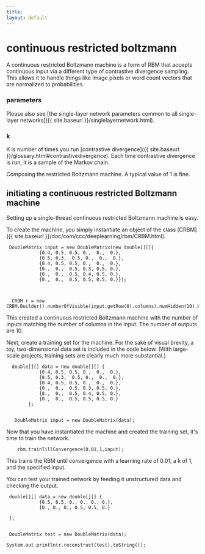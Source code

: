 ```yaml
---
title: 
layout: default
---
```


# continuous restricted boltzmann

A continuous restricted Boltzmann machine is a form of RBM that accepts continuous input via a different type of contrastive divergence sampling. This allows it to handle things like image pixels or word count vectors that are normalized to probabilities.

### parameters 

Please also see [the single-layer network parameters common to all single-layer networks]({{ site.baseurl }}/singlelayernetwork.html).

### k

K is number of times you run [contrastive divergence]({{ site.baseurl }}/glossary.html#contrastivedivergence). Each time contrastive divergence is run, it is a sample of the Markov chain.

Composing the restricted Boltzmann machine. A typical value of 1 is fine.

## initiating a continuous restricted Boltzmann machine

Setting up a single-thread continuous restricted Boltzmann machine is easy. 

To create the machine, you simply instantiate an object of the class [CRBM]({{ site.baseurl }}/doc/com/ccc/deeplearning/rbm/CRBM.html).
    

     DoubleMatrix input = new DoubleMatrix(new double[][]{
				{0.4, 0.5, 0.5, 0.,  0.,  0.},
				{0.5, 0.3,  0.5, 0.,  0.,  0.},
				{0.4, 0.5, 0.5, 0.,  0.,  0.},
				{0.,  0.,  0.5, 0.3, 0.5, 0.},
				{0.,  0.,  0.5, 0.4, 0.5, 0.},
				{0.,  0.,  0.5, 0.5, 0.5, 0.}});

	  

	  CRBM r = new CRBM.Builder().numberOfVisible(input.getRow(0).columns).numHidden(10).build();


This created a continuous restricted Boltzmann machine with the number of inputs matching the number of columns in the input. The number of outputs are 10.

Next, create a training set for the machine. For the sake of visual brevity, a toy, two-dimensional data set is included in the code below. (With large-scale projects, training sets are 
clearly much more substantial.)

      double[][] data = new double[][] {
				{0.4, 0.5, 0.5, 0.,  0.,  0.},
				{0.5, 0.3,  0.5, 0.,  0.,  0.},
				{0.4, 0.5, 0.5, 0.,  0.,  0.},
				{0.,  0.,  0.5, 0.3, 0.5, 0.},
				{0.,  0.,  0.5, 0.4, 0.5, 0.},
				{0.,  0.,  0.5, 0.5, 0.5, 0.}
			};


       DoubleMatrix input = new DoubleMatrix(data);

Now that you have instantiated the machine and created the training set, it's time to train the network. 

		rbm.trainTillConvergence(0.01,1,input);

This trains the RBM until convergence with a learning rate of 0.01, a k of 1, and the specified input.

You can test your trained network by feeding it unstructured data and checking the output. 

     


     double[][] data = new double[][] {
				{0.5, 0.5, 0., 0., 0., 0.},
				{0., 0., 0., 0.5, 0.5, 0.}
 
	 };


     DoubleMatrix test = new DoubleMatrix(data);

    System.out.println(r.reconstruct(test).toString());